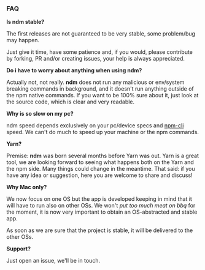 ### FAQ

**Is ndm stable?**

The first releases are not guaranteed to be very stable, some problem/bug may happen.

Just give it time, have some patience and, if you would, please contribute by forking, PR and/or creating issues, your help is always appreciated.


**Do i have to worry about anything when using ndm?**

Actually not, not really.
**ndm** does not run any malicious or env/system breaking commands in background, and it doesn't run anything outside of the npm native commands.
If you want to be 100% sure about it, just look at the source code, which is clear and very readable.

**Why is so slow on my pc?**

ndm speed depends exclusively on your pc/device specs and [npm-cli](https://docs.npmjs.com/cli/npm) speed.
We can't do much to speed up your machine or the npm commands.

**Yarn?**

Premise: **ndm** was born several months before Yarn was out.
Yarn is a great tool, we are looking forward to seeing what happens both on the Yarn and the npm side.
Many things could change in the meantime.
That said: if you have any idea or suggestion, here you are welcome to share and discuss!

**Why Mac only?**

We now focus on one OS but the app is developed keeping in mind that it will have to run also on other OSs. We won't _put too much meat on bbq_ for the moment, it is now very important to obtain an OS-abstracted and stable app.

As soon as we are sure that the project is stable, it will be delivered to the other OSs.

**Support?**

Just open an issue, we'll be in touch.

